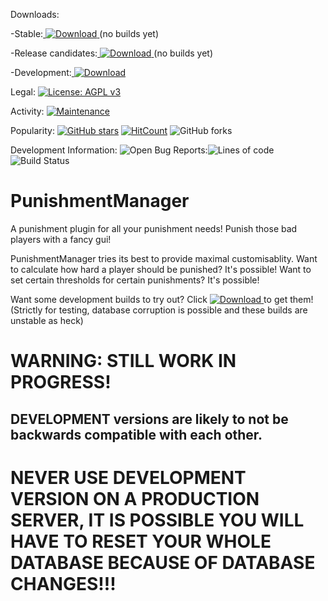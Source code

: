 Downloads: 

-Stable:[ ![Download](https://api.bintray.com/packages/moderationmanager/PunishmentManager/RELEASE/images/download.svg) ](https://bintray.com/moderationmanager/PunishmentManager/RELEASE/_latestVersion) (no builds yet)

-Release candidates:[ ![Download](https://api.bintray.com/packages/moderationmanager/PunishmentManager/RELEASE_CANDIDATE/images/download.svg) ](https://bintray.com/moderationmanager/PunishmentManager/RELEASE_CANDIDATE/_latestVersion) (no builds yet)

-Development:[ ![Download](https://api.bintray.com/packages/moderationmanager/PunishmentManager/RELEASE/images/download.svg) ](https://bintray.com/moderationmanager/PunishmentManager/DEVELOPMENT/_latestVersion)

Legal: [![License: AGPL v3](https://img.shields.io/badge/License-AGPL%20v3-blue.svg)](https://www.gnu.org/licenses/agpl-3.0) 

Activity: [![Maintenance](https://img.shields.io/badge/Maintained%3F-yes-green.svg)](https://GitHub.com/ModerationManager/PunishmentManager/graphs/commit-activity)    

Popularity: [![GitHub stars](https://img.shields.io/github/stars/ModerationManager/PunishmentManager.svg?style=social&label=Star&maxAge=2592000)](https://GitHub.com/ModerationManager/PunishmentManager/stargazers/)   [![HitCount](http://hits.dwyl.com/ModerationManager/PunishmentManager.svg)](http://hits.dwyl.com/ModerationManager/PunishmentManager) ![GitHub forks](https://img.shields.io/github/forks/ModerationManager/PunishmentManager?label=Forks%3A)    

Development Information: ![Open Bug Reports:](https://img.shields.io/github/issues/ModerationManager/PunishmentManager/bugs?label=bug%20reports%3A&style=plastic)![Lines of code](https://img.shields.io/tokei/lines/github/ModerationManager/PunishmentManager?style=plastic)![Build Status](https://travis-ci.com/ModerationManager/PunishmentManager.svg?branch=master)
# PunishmentManager
A punishment plugin for all your punishment needs! Punish those bad players with a fancy gui!

PunishmentManager tries its best to provide maximal customisablity. Want to calculate how hard a player should be punished? It's possible! Want to set certain thresholds for certain punishments? It's possible!

Want some development builds to try out? Click [ ![Download](https://api.bintray.com/packages/moderationmanager/PunishmentManager/RELEASE/images/download.svg) ](https://bintray.com/moderationmanager/PunishmentManager/RELEASE/_latestVersion) to get them! (Strictly for testing, database corruption is possible and these builds are unstable as heck)

# WARNING: STILL WORK IN PROGRESS! 
## DEVELOPMENT versions are likely to not be backwards compatible with each other.
# NEVER USE DEVELOPMENT VERSION ON A PRODUCTION SERVER, IT IS POSSIBLE YOU WILL HAVE TO RESET YOUR WHOLE DATABASE BECAUSE OF DATABASE CHANGES!!!

